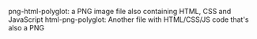 png-html-polyglot: a PNG image file also containing HTML, CSS and JavaScript
html-png-polyglot: Another file with HTML/CSS/JS code that's also a PNG
